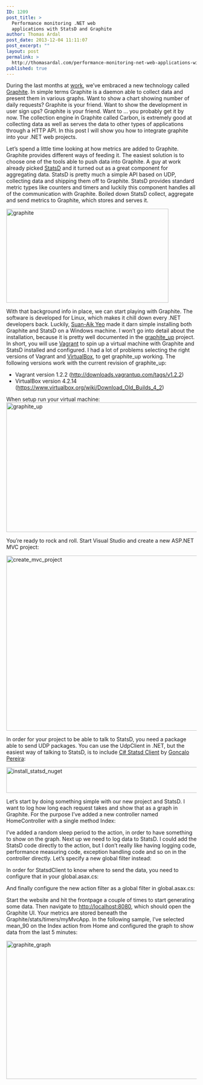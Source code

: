 ```yaml
---
ID: 1209
post_title: >
  Performance monitoring .NET web
  applications with StatsD and Graphite
author: Thomas Ardal
post_date: 2013-12-04 11:11:07
post_excerpt: ""
layout: post
permalink: >
  http://thomasardal.com/performance-monitoring-net-web-applications-with-statsd-and-graphite/
published: true
---
```

During the last months at <a href="http://jobs.ebaycareers.com/dk/aarhus-jobs" target="_blank">work</a>, we’ve embraced a new technology called <a href="http://graphite.wikidot.com/" target="_blank">Graphite</a>. In simple terms Graphite is a daemon able to collect data and present them in various graphs. Want to show a chart showing number of daily requests? Graphite is your friend. Want to show the development in user sign ups? Graphite is your friend. Want to … you probably get it by now. The collection engine in Graphite called Carbon, is extremely good at collecting data as well as serves the data to other types of applications through a HTTP API. In this post I will show you how to integrate graphite into your .NET web projects.

Let’s spend a little time looking at how metrics are added to Graphite. Graphite provides different ways of feeding it. The easiest solution is to choose one of the tools able to push data into Graphite. A guy at work already picked <a href="https://github.com/etsy/statsd/" target="_blank">StatsD</a> and it turned out as a great component for aggregating data. StatsD is pretty much a simple API based on UDP, collecting data and shipping them off to Graphite. StatsD provides standard metric types like counters and timers and luckily this component handles all of the communication with Graphite. Boiled down StatsD collect, aggregate and send metrics to Graphite, which stores and serves it.

<img class="alignnone size-full wp-image-1214" alt="graphite" src="http://thomasardal.com/wp-content/uploads/2013/11/graphite.png" width="429" height="248" />

With that background info in place, we can start playing with Graphite. The software is developed for Linux, which makes it chill down every .NET developers back. Luckily, <a href="https://twitter.com/suanyeo" target="_blank">Suan-Aik Yeo</a> made it darn simple installing both Graphite and StatsD on a Windows machine. I won’t go into detail about the installation, because it is pretty well documented in the <a href="https://github.com/suan/graphite_up" target="_blank">graphite_up</a> project. In short, you will use <a href="http://www.vagrantup.com/" target="_blank">Vagrant</a> to spin up a virtual machine with Graphite and StatsD installed and configured. I had a lot of problems selecting the right versions of Vagrant and <a href="https://www.virtualbox.org/" target="_blank">VirtualBox</a>, to get graphite_up working. The following versions work with the current revision of graphite_up:
<ul>
	<li>Vagrant version 1.2.2 (<a href="http://downloads.vagrantup.com/tags/v1.2.2">http://downloads.vagrantup.com/tags/v1.2.2</a>)</li>
	<li>VirtualBox version 4.2.14 (<a href="https://www.virtualbox.org/wiki/Download_Old_Builds_4_2">https://www.virtualbox.org/wiki/Download_Old_Builds_4_2</a>)</li>
</ul>
When setup run your virtual machine:

<img class="alignnone size-full wp-image-1215" alt="graphite_up" src="http://thomasardal.com/wp-content/uploads/2013/12/graphite_up.png" width="677" height="342" />

You’re ready to rock and roll. Start Visual Studio and create a new ASP.NET MVC project:

<img class="alignnone  wp-image-1216" alt="create_mvc_project" src="http://thomasardal.com/wp-content/uploads/2013/12/create_mvc_project.png" width="669" height="462" />

In order for your project to be able to talk to StatsD, you need a package able to send UDP packages. You can use the UdpClient in .NET, but the easiest way of talking to StatsD, is to include <a href="https://github.com/goncalopereira/statsd-csharp-client" target="_blank">C# Statsd Client</a> by <a href="https://twitter.com/pereiragoncalo" target="_blank">Goncalo Pereira</a>:

<img class="alignnone  wp-image-1217" alt="install_statsd_nuget" src="http://thomasardal.com/wp-content/uploads/2013/12/install_statsd_nuget.png" width="637" height="68" />

Let’s start by doing something simple with our new project and StatsD. I want to log how long each request takes and show that as a graph in Graphite. For the purpose I’ve added a new controller named HomeController with a single method Index:

<script src="https://gist.github.com/ThomasArdal/7785332.js?footer=0"></script>

I’ve added a random sleep period to the action, in order to have something to show on the graph. Next up we need to log data to StatsD. I could add the StatsD code directly to the action, but I don’t really like having logging code, performance measuring code, exception handling code and so on in the controller directly. Let’s specify a new global filter instead:

<script src="https://gist.github.com/ThomasArdal/7785345.js"></script>

In order for StatsdClient to know where to send the data, you need to configure that in your global.asax.cs:

<script src="https://gist.github.com/ThomasArdal/7785356.js"></script>

And finally configure the new action filter as a global filter in global.asax.cs:

<script src="https://gist.github.com/ThomasArdal/7785360.js"></script>

Start the website and hit the frontpage a couple of times to start generating some data. Then navigate to <a href="http://localhost:8080/">http://localhost:8080</a>, which should open the Graphite UI. Your metrics are stored beneath the Graphite/stats/timers/myMvcApp. In the following sample, I’ve selected mean_90 on the Index action from Home and configured the graph to show data from the last 5 minutes:

<a href="http://thomasardal.com/wp-content/uploads/2013/12/graphite_graph.png"><img class="alignnone  wp-image-1221" alt="graphite_graph" src="http://thomasardal.com/wp-content/uploads/2013/12/graphite_graph.png" width="648" height="365" /></a>